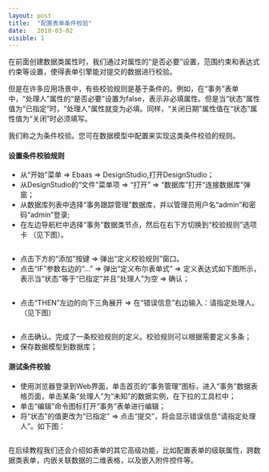 ```yaml
---
layout: post
title:  "配置表单条件校验"
date:   2018-03-02
visible: 1
---
```


在前面创建数据类属性时，我们通过对属性的“是否必要”设置，范围约束和表达式约束等设置，使得表单引擎能对提交的数据进行校验。

但是在许多应用场景中，有些校验规则是基于条件的。例如，在“事务”表单中，“处理人”属性的“是否必要”设置为false，表示非必填属性。但是当“状态”属性值为“已指定”时，“处理人”属性就变为必填。同样，“关闭日期”属性值在“状态”属性值为“关闭”时必须填写。

我们称之为条件校验。您可在数据模型中配置来实现这类条件校验的规则。

#### 设置条件校验规则

* 从“开始”菜单 => Ebaas => DesignStudio,打开DesignStudio；
* 从DesignStudio的“文件”菜单项 => “打开” => “数据库”打开“连接数据库”弹窗；
* 从数据库列表中选择“事务跟踪管理”数据库，并以管理员用户名“admin”和密码“admin”登录;
* 在左边导航栏中选择“事务”数据类节点，然后在右下方切换到“校验规则”选项卡 （见下图）。

<img src="{{'/assets/img/2018-3-2-校验规则设置.png' | prepend: site.baseurl }}" alt="">

* 点击下方的“添加”按键 => 弹出“定义校验规则”窗口。
* 点击“IF”参数右边的“...” => 弹出“定义布尔表单式” => 定义表达式如下图所示，表示当“状态”等于“已指定”并且“处理人”为空 => 确认；

<img src="{{'/assets/img/2018-3-2-校验规则条件设置.png' | prepend: site.baseurl }}" alt="">

* 点击“THEN”左边的向下三角展开 => 在“错误信息”右边输入：请指定处理人。（见下图）

<img src="{{'/assets/img/2018-3-2-校验规则错误信息设置.png' | prepend: site.baseurl }}" alt="">

* 点击确认。完成了一条校验规则的定义。校验规则可以根据需要定义多条；
* 保存数据模型到数据库；

#### 测试条件校验

* 使用浏览器登录到Web界面，单击首页的“事务管理”图标，进入“事务”数据表格页面，单击某条“处理人”为“未知”的数据实例，在下拉的工具栏中；
* 单击“编辑”命令图标打开“事务”表单进行编辑；
* 将“状态”的值更改为“已指定” => 点击“提交”，将会显示错误信息“请指定处理人”。如下图：
<img src="{{'/assets/img/2018-3-2-校验规则web校验.png' | prepend: site.baseurl }}" alt="">

在后续教程我们还会介绍如表单的其它高级功能，比如配置表单的级联属性，跨数据类表单，内嵌关联数据的二维表格，以及嵌入附件控件等。


